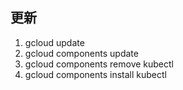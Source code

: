 ## 更新
1. gcloud update
2. gcloud components update
3. gcloud components remove kubectl
4. gcloud components install kubectl
